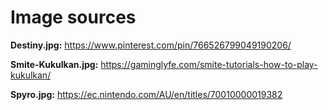 # Image sources 

**Destiny.jpg:** https://www.pinterest.com/pin/766526799049190206/

**Smite-Kukulkan.jpg:** https://gaminglyfe.com/smite-tutorials-how-to-play-kukulkan/

**Spyro.jpg:** https://ec.nintendo.com/AU/en/titles/70010000019382